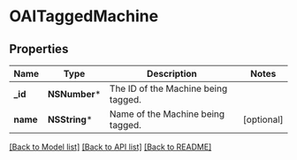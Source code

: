 # OAITaggedMachine

## Properties
Name | Type | Description | Notes
------------ | ------------- | ------------- | -------------
**_id** | **NSNumber*** | The ID of the Machine being tagged. | 
**name** | **NSString*** | Name of the Machine being tagged. | [optional] 

[[Back to Model list]](../README.md#documentation-for-models) [[Back to API list]](../README.md#documentation-for-api-endpoints) [[Back to README]](../README.md)


